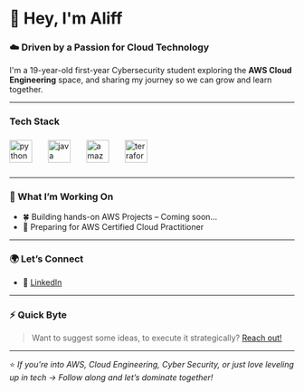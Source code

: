 # 👋 Hey, I'm Aliff

### ☁️ Driven by a Passion for Cloud Technology

I'm a 19-year-old first-year Cybersecurity student exploring the **AWS Cloud Engineering** space, and sharing my journey so we can grow and learn together.

---

<h3 align="left">Tech Stack</h2>

###

<div align="left">
  <img src="https://cdn.jsdelivr.net/gh/devicons/devicon/icons/python/python-original.svg" height="40" alt="python logo"  />
  <img width="20" />
  <img src="https://cdn.jsdelivr.net/gh/devicons/devicon/icons/java/java-original.svg" height="40" alt="java logo"  />
  <img width="20" />
  <img src="https://cdn.jsdelivr.net/gh/devicons/devicon/icons/amazonwebservices/amazonwebservices-original-wordmark.svg" height="40" alt="amazonwebservices logo"  />
  <img width="20" />
  <img src="https://cdn.jsdelivr.net/gh/devicons/devicon/icons/terraform/terraform-original.svg" height="40" alt="terraform logo"  />
</div>

###

---

### 🔧 What I’m Working On

- 🍀 Building hands-on AWS Projects – Coming soon...
- 🎯 Preparing for AWS Certified Cloud Practitioner

---

### 🌍 Let’s Connect
- 💎 [LinkedIn](https://linkedin.com/in/aliff-hazim/)  

---

### ⚡ Quick Byte
> Want to suggest some ideas, to execute it strategically? [Reach out!](https://www.linkedin.com/in/aliff-hazim/)

---

⭐️ _If you're into AWS, Cloud Engineering, Cyber Security, or just love leveling up in tech -> Follow along and let’s dominate together!_
